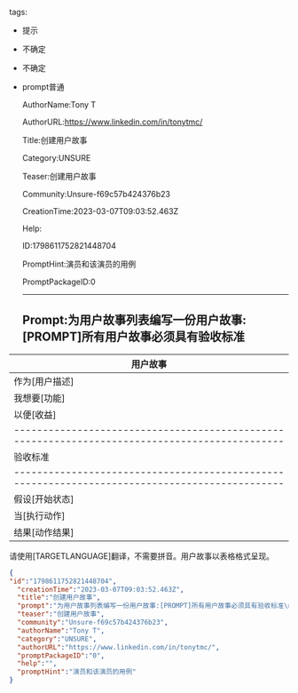   tags: 
- 提示
- 不确定
- 不确定
- prompt普通

  AuthorName:Tony T

  AuthorURL:https://www.linkedin.com/in/tonytmc/

  Title:创建用户故事

  Category:UNSURE

  Teaser:创建用户故事

  Community:Unsure-f69c57b424376b23

  CreationTime:2023-03-07T09:03:52.463Z

  Help:

  ID:1798611752821448704

  PromptHint:演员和该演员的用例

  PromptPackageID:0

  ---

  ## Prompt:为用户故事列表编写一份用户故事:[PROMPT]所有用户故事必须具有验收标准
|用户故事|
|----------------------------------------------------------------------------------------------|
|作为[用户描述]||
|我想要[功能]||
|以便[收益]||
|----------------------------------------------------------------------------------------------|
|验收标准|
|----------------------------------------------------------------------------------------------|
|假设[开始状态]||
|当[执行动作]||
|结果[动作结果]||

请使用[TARGETLANGUAGE]翻译，不需要拼音。用户故事以表格格式呈现。

  ```json
  {
  "id":"1798611752821448704",
    "creationTime":"2023-03-07T09:03:52.463Z",
    "title":"创建用户故事",
    "prompt":"为用户故事列表编写一份用户故事:[PROMPT]所有用户故事必须具有验收标准\n|用户故事|\n|----------------------------------------------------------------------------------------------|\n|作为[用户描述]||\n|我想要[功能]||\n|以便[收益]||\n|----------------------------------------------------------------------------------------------|\n|验收标准|\n|----------------------------------------------------------------------------------------------|\n|假设[开始状态]||\n|当[执行动作]||\n|结果[动作结果]||\n\n请使用[TARGETLANGUAGE]翻译，不需要拼音。用户故事以表格格式呈现。",
    "teaser":"创建用户故事",
    "community":"Unsure-f69c57b424376b23",
    "authorName":"Tony T",
    "category":"UNSURE",
    "authorURL":"https://www.linkedin.com/in/tonytmc/",
    "promptPackageID":"0",
    "help":"",
    "promptHint":"演员和该演员的用例"
  }
  ```
